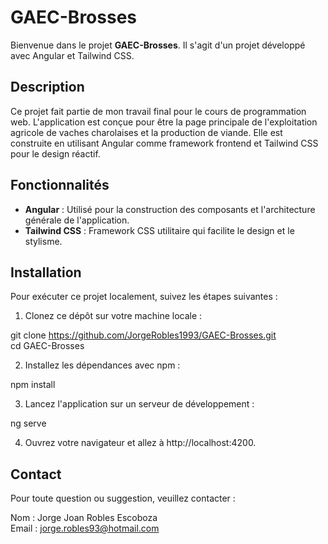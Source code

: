 # GAEC-Brosses

Bienvenue dans le projet **GAEC-Brosses**. Il s'agit d'un projet développé avec Angular et Tailwind CSS.

## Description

Ce projet fait partie de mon travail final pour le cours de programmation web. L'application est conçue pour être la page principale de l'exploitation agricole de vaches charolaises et la production de viande. Elle est construite en utilisant Angular comme framework frontend et Tailwind CSS pour le design réactif.


## Fonctionnalités

- **Angular** : Utilisé pour la construction des composants et l'architecture générale de l'application.
- **Tailwind CSS** : Framework CSS utilitaire qui facilite le design et le stylisme.

## Installation

Pour exécuter ce projet localement, suivez les étapes suivantes :

1. Clonez ce dépôt sur votre machine locale :

git clone https://github.com/JorgeRobles1993/GAEC-Brosses.git  
cd GAEC-Brosses

2. Installez les dépendances avec npm :

npm install

3. Lancez l'application sur un serveur de développement :

ng serve

4. Ouvrez votre navigateur et allez à http://localhost:4200.

## Contact
Pour toute question ou suggestion, veuillez contacter :

Nom : Jorge Joan Robles Escoboza  
Email : jorge.robles93@hotmail.com